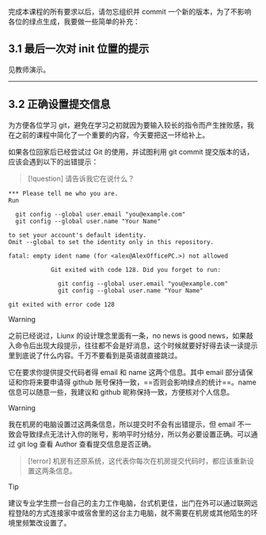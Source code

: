 完成本课程的所有要求以后，请勿忘组织并 commit 一个新的版本，为了不影响各位的绿点生成，我要做一些简单的补充：

## 3.1 最后一次对 init 位置的提示

见教师演示。

___

## 3.2 正确设置提交信息

为方便各位学习 git，避免在学习之初就因为要输入较长的指令而产生挫败感，我在之前的课程中简化了一个重要的内容，今天要把这一环给补上。

如果各位回家后已经尝试过 Git 的使用，并试图利用 git commit 提交版本的话，应该会遇到以下的出错提示：

>[!question]
> 请告诉我它在说什么？


```
*** Please tell me who you are.
Run

  git config --global user.email "you@example.com"
  git config --global user.name "Your Name"

to set your account's default identity.
Omit --global to set the identity only in this repository.

fatal: empty ident name (for <alex@AlexOfficePC.>) not allowed

            Git exited with code 128. Did you forget to run:

              git config --global user.email "you@example.com"
              git config --global user.name "Your Name"

git exited with error code 128
```

>[!warning] 
> 之前已经说过，Liunx 的设计理念里面有一条，no news is good news，如果敲入命令后出现大段提示，往往都不会是好消息，这个时候就要好好得去读一读提示里到底说了什么内容。千万不要看到是英语就直接跳过。

它在要求你提供提交代码者得 email 和 name 这两个信息。其中 email 部分请保证和你将来要申请得 github 账号保持一致，==否则会影响绿点的统计==。name 信息可以随意一些，我建议和 github 昵称保持一致，方便核对个人信息。

>[!warning]
> 我在机房的电脑设置过这两条信息，所以提交时不会有出错提示，但 email 不一致会导致绿点无法计入你的账号，影响平时分结分，所以务必要设置正确。可以通过 git log 查看 Author 查看提交信息是否正确。

>[!error]
> 机房有还原系统，这代表你每次在机房提交代码时，都应该重新设置这两条信息。

>[!tip]
> 建议专业学生攒一台自己的主力工作电脑，台式机更佳，出门在外可以通过联网远程登陆的方式连接家中或宿舍里的这台主力电脑，就不需要在机房或其他陌生的环境里频繁改设置了。